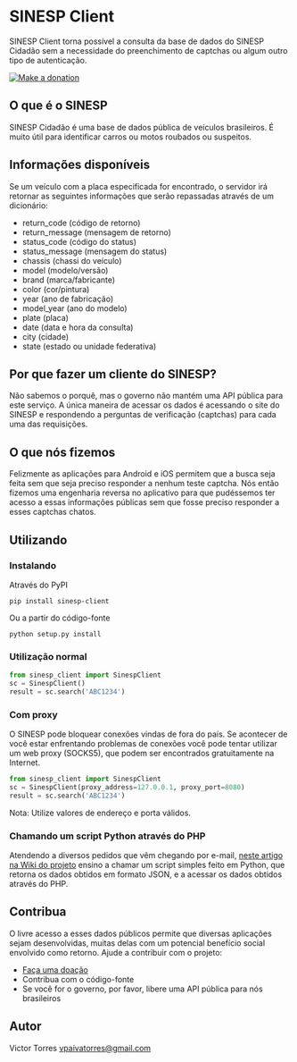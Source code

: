 # SINESP Client

SINESP Client torna possível a consulta da base de dados do SINESP Cidadão sem a necessidade do preenchimento de captchas ou algum outro tipo de autenticação.

[![Make a donation](https://www.paypalobjects.com/pt_BR/BR/i/btn/btn_donateCC_LG.gif)](https://www.paypal.com/cgi-bin/webscr?cmd=_s-xclick&hosted_button_id=54V3L3LBX8VQU)


## O que é o SINESP

SINESP Cidadão é uma base de dados pública de veículos brasileiros. É muito útil para identificar carros ou motos roubados ou suspeitos.


## Informações disponíveis

Se um veículo com a placa especificada for encontrado, o servidor irá retornar as seguintes informações que serão repassadas através de um dicionário:

- return_code (código de retorno)
- return_message (mensagem de retorno)
- status_code (código do status)
- status_message (mensagem do status)
- chassis (chassi do veículo)
- model (modelo/versão)
- brand (marca/fabricante)
- color (cor/pintura)
- year (ano de fabricação)
- model_year (ano do modelo)
- plate (placa)
- date (data e hora da consulta)
- city (cidade)
- state (estado ou unidade federativa)


## Por que fazer um cliente do SINESP?

Não sabemos o porquê, mas o governo não mantém uma API pública para este serviço. A única maneira de acessar os dados é acessando o site do SINESP e respondendo a perguntas de verificação (captchas) para cada uma das requisições.


## O que nós fizemos

Felizmente as aplicações para Android e iOS permitem que a busca seja feita sem que seja preciso responder a nenhum teste captcha. Nós então fizemos uma engenharia reversa no aplicativo para que pudéssemos ter acesso a essas informações públicas sem que fosse preciso responder a esses captchas chatos.


## Utilizando

### Instalando

Através do PyPI

```shell
pip install sinesp-client
```

Ou a partir do código-fonte

```shell
python setup.py install
```

### Utilização normal

```python
from sinesp_client import SinespClient
sc = SinespClient()
result = sc.search('ABC1234')
```

### Com proxy

O SINESP pode bloquear conexões vindas de fora do país. Se acontecer de você estar enfrentando problemas de conexões você pode tentar utilizar um web proxy (SOCKS5), que podem ser encontrados gratuitamente na Internet.

```python
from sinesp_client import SinespClient
sc = SinespClient(proxy_address=127.0.0.1, proxy_port=8080)
result = sc.search('ABC1234')
```

Nota: Utilize valores de endereço e porta válidos.

### Chamando um script Python através do PHP

Atendendo a diversos pedidos que vêm chegando por e-mail, [neste artigo na Wiki do projeto](https://github.com/victor-torres/sinesp-client/wiki/Como-executar-o-código-Python-no-PHP) ensino a chamar um script simples feito em Python, que retorna os dados obtidos em formato JSON, e a acessar os dados obtidos através do PHP.

## Contribua

O livre acesso a esses dados públicos permite que diversas aplicações sejam desenvolvidas, muitas delas com um potencial benefício social envolvido como retorno. Ajude a contribuir com o projeto:

- [Faça uma doação](https://www.paypal.com/cgi-bin/webscr?cmd=_s-xclick&hosted_button_id=54V3L3LBX8VQU)
- Contribua com o código-fonte
- Se você for o governo, por favor, libere uma API pública para nós brasileiros

## Autor

Victor Torres <vpaivatorres@gmail.com>
